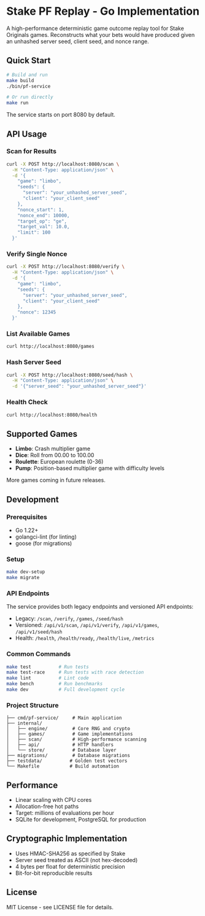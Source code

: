 # Stake PF Replay - Go Implementation

A high-performance deterministic game outcome replay tool for Stake Originals games. Reconstructs what your bets would have produced given an unhashed server seed, client seed, and nonce range.

## Quick Start

```bash
# Build and run
make build
./bin/pf-service

# Or run directly
make run
```

The service starts on port 8080 by default.

## API Usage

### Scan for Results

```bash
curl -X POST http://localhost:8080/scan \
  -H "Content-Type: application/json" \
  -d '{
    "game": "limbo",
    "seeds": {
      "server": "your_unhashed_server_seed",
      "client": "your_client_seed"
    },
    "nonce_start": 1,
    "nonce_end": 10000,
    "target_op": "ge",
    "target_val": 10.0,
    "limit": 100
  }'
```

### Verify Single Nonce

```bash
curl -X POST http://localhost:8080/verify \
  -H "Content-Type: application/json" \
  -d '{
    "game": "limbo",
    "seeds": {
      "server": "your_unhashed_server_seed",
      "client": "your_client_seed"
    },
    "nonce": 12345
  }'
```

### List Available Games

```bash
curl http://localhost:8080/games
```

### Hash Server Seed

```bash
curl -X POST http://localhost:8080/seed/hash \
  -H "Content-Type: application/json" \
  -d '{"server_seed": "your_unhashed_server_seed"}'
```

### Health Check

```bash
curl http://localhost:8080/health
```

## Supported Games

- **Limbo**: Crash multiplier game
- **Dice**: Roll from 00.00 to 100.00
- **Roulette**: European roulette (0-36)
- **Pump**: Position-based multiplier game with difficulty levels

More games coming in future releases.

## Development

### Prerequisites

- Go 1.22+
- golangci-lint (for linting)
- goose (for migrations)

### Setup

```bash
make dev-setup
make migrate
```

### API Endpoints

The service provides both legacy endpoints and versioned API endpoints:

- Legacy: `/scan`, `/verify`, `/games`, `/seed/hash`
- Versioned: `/api/v1/scan`, `/api/v1/verify`, `/api/v1/games`, `/api/v1/seed/hash`
- Health: `/health`, `/health/ready`, `/health/live`, `/metrics`

### Common Commands

```bash
make test          # Run tests
make test-race     # Run tests with race detection
make lint          # Lint code
make bench         # Run benchmarks
make dev           # Full development cycle
```

### Project Structure

```
├── cmd/pf-service/     # Main application
├── internal/
│   ├── engine/         # Core RNG and crypto
│   ├── games/          # Game implementations
│   ├── scan/           # High-performance scanning
│   ├── api/            # HTTP handlers
│   └── store/          # Database layer
├── migrations/         # Database migrations
├── testdata/          # Golden test vectors
└── Makefile           # Build automation
```

## Performance

- Linear scaling with CPU cores
- Allocation-free hot paths
- Target: millions of evaluations per hour
- SQLite for development, PostgreSQL for production

## Cryptographic Implementation

- Uses HMAC-SHA256 as specified by Stake
- Server seed treated as ASCII (not hex-decoded)
- 4 bytes per float for deterministic precision
- Bit-for-bit reproducible results

## License

MIT License - see LICENSE file for details.